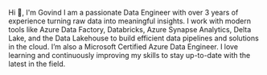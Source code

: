 Hi 👋, I'm Govind
I am a passionate Data Engineer with over 3 years of experience turning raw data into meaningful insights. I work with modern tools like Azure Data Factory, Databricks, Azure Synapse Analytics, Delta Lake, and the Data Lakehouse to build efficient data pipelines and solutions in the cloud. I’m also a Microsoft Certified Azure Data Engineer. I love learning and continuously improving my skills to stay up-to-date with the latest in the field.
